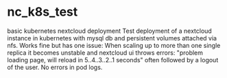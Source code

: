 # nc_k8s_test
basic kubernetes nextcloud deployment
Test deployment of a nextcloud instance in kubernetes with mysql db and persistent volumes attached via nfs. Works fine but has one issue: 
When scaling up to more than one single replica it becomes unstable and nextcloud ui throws errors: "problem loading page, will reload in 5..4..3..2..1 seconds"
often followed by a logout of the user. No errors in pod logs.
